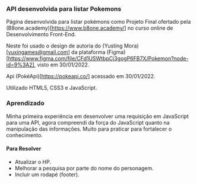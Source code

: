 ### API desenvolvida para listar Pokemons

Página desenvolvida para listar pokémons como Projeto Final ofertado pela (B8one.academy)[https://www.b8one.academy/] no curso online de Desenvolvimento Front-End.

Neste foi usado o design de autoria do (Yusting Mora)[yuxingames@gmail.com] da plataforma (Figma)[https://www.figma.com/file/CFd1USWtbpCj3gogP6FB7X/Pokemon?node-id=9%3A2], visto em 30/01/2022.

Api (PokéApi)[https://pokeapi.co/] acessado em 30/01/2022.

Utilizado HTML5, CSS3 e JavaScript.

### Aprendizado

Minha primeira experiência em desenvolver uma requisição em JavaScript para uma API, agora compreendi da força do JavaScript quanto na manipulação das informações. Muito para praticar para fortalecer o conhecimento.

#### Para Resolver

* Atualizar o HP.
* Melhorar a pesquisa por parte do nome do personagem.
* Incluir um rodapé (footer).

